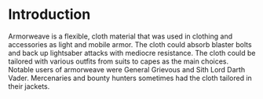 # Introduction

Armorweave is a flexible, cloth material that was used in clothing and accessories as light and mobile armor.
The cloth could absorb blaster bolts and back up lightsaber attacks with mediocre resistance.
The cloth could be tailored with various outfits from suits to capes as the main choices.
Notable users of armorweave were General Grievous and Sith Lord Darth Vader.
Mercenaries and bounty hunters sometimes had the cloth tailored in their jackets.
